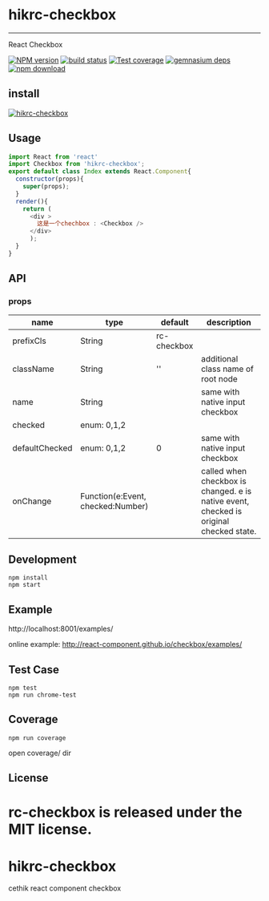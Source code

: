 # hikrc-checkbox
---

React Checkbox

[![NPM version][npm-image]][npm-url]
[![build status][travis-image]][travis-url]
[![Test coverage][coveralls-image]][coveralls-url]
[![gemnasium deps][gemnasium-image]][gemnasium-url]
[![npm download][download-image]][download-url]

[npm-image]: https://img.shields.io/npm/v/hikrc-checkbox.svg?style=flat-square
[npm-url]: https://www.npmjs.com/package/hikrc-checkbox
[travis-image]: https://travis-ci.org/peterchenhdu/hikrc-checkbox.svg?branch=master
[travis-url]: https://travis-ci.org/peterchenhdu/hikrc-checkbox

[coveralls-image]: https://img.shields.io/coveralls/peterchenhdu/hikrc-checkbox.svg?style=flat-square
[coveralls-url]: https://coveralls.io/r/peterchenhdu/hikrc-checkbox?branch=master
[gemnasium-image]: http://img.shields.io/gemnasium/peterchenhdu/hikrc-checkbox.svg?style=flat-square
[gemnasium-url]: https://gemnasium.com/peterchenhdu/hikrc-checkbox

[download-image]: https://img.shields.io/npm/dm/hikrc-checkbox.svg?style=flat-square
[download-url]: https://www.npmjs.com/package/hikrc-checkbox

## install

[![hikrc-checkbox](https://nodei.co/npm/hikrc-checkbox.png)](https://npmjs.org/package/hikrc-checkbox)

## Usage

```js
import React from 'react'
import Checkbox from 'hikrc-checkbox';
export default class Index extends React.Component{
  constructor(props){
    super(props);
  }
  render(){
    return (
      <div >
        这是一个chechbox : <Checkbox />
      </div>
      );
  }
}
```

## API

### props

<table class="table table-bordered table-striped">
    <thead>
    <tr>
        <th style="width: 100px;">name</th>
        <th style="width: 50px;">type</th>
        <th style="width: 50px;">default</th>
        <th>description</th>
    </tr>
    </thead>
    <tbody>
        <tr>
          <td>prefixCls</td>
          <td>String</td>
          <td>rc-checkbox</td>
          <td></td>
        </tr>
        <tr>
          <td>className</td>
          <td>String</td>
          <td>''</td>
          <td>additional class name of root node</td>
        </tr>
         <tr>
          <td>name</td>
          <td>String</td>
          <td></td>
          <td>same with native input checkbox</td>
        </tr>
        <tr>
          <td>checked</td>
          <td>enum: 0,1,2</td>
          <td></td>
          <td></td>
        </tr>
        <tr>
          <td>defaultChecked</td>
          <td>enum: 0,1,2</td>
          <td>0</td>
          <td>same with native input checkbox</td>
        <tr>
          <td>onChange</td>
          <td>Function(e:Event, checked:Number)</td>
          <td></td>
          <td>called when checkbox is changed. e is native event, checked is original checked state.</td>
        </tr>
    </tbody>
</table>

## Development

```
npm install
npm start
```

## Example

http://localhost:8001/examples/

online example: http://react-component.github.io/checkbox/examples/

## Test Case

```
npm test
npm run chrome-test
```

## Coverage

```
npm run coverage
```

open coverage/ dir


## License

rc-checkbox is released under the MIT license.
=======
# hikrc-checkbox
cethik react component checkbox
